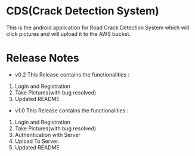 # CDS(Crack Detection System)
This is the android application for Road Crack Detection System which will click pictures and will upload it to the AWS bucket.
# Release Notes
- v0.2
This Release contains the functionalities :
1. Login and Registration
2. Take Pictures(with bug resolved)
3. Updated README
- v1.0
This Release contains the functionalities :
1. Login and Registration
2. Take Pictures(with bug resolved)
3. Authentication with Server
4. Upload To Server.
3. Updated README

